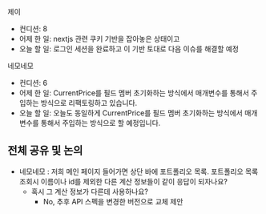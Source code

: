 
제이
- 컨디션: 8
- 어제 한 일: nextjs 관련 쿠키 기반을 잡아놓은 상태이고 
- 오늘 할 일: 로그인 세션을 완료하고 이 기반 토대로 다음 이슈를 해결할 예정

네모네모
- 컨디션: 6
- 어제 한 일: CurrentPrice를 필드 멤버 초기화하는 방식에서 매개변수를 통해서 주입하는 방식으로 리팩토링하고 있습니다. 
- 오늘 할 일: 오늘도 동일하게 CurrentPrice를 필드 멤버 초기화하는 방식에서 매개변수를 통해서 주입하는 방식으로 할 예정입니다.

## 전체 공유 및 논의
- 네모네모 : 저희 메인 페이지 들어가면 상단 바에 포트폴리오 목록. 포트폴리오 목록 조회시 이름이나 id를 제외한 다른 계산 정보들이 같이 응답이 되자나요?
	- 혹시 그 계산 정보가 다른데 사용하나요?
		- No, 추후 API 스펙을 변경한 버전으로 교체 제안